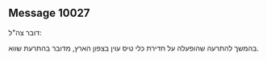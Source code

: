 ## Message 10027

דובר צה"ל:

בהמשך להתרעה שהופעלה על חדירת כלי טיס עוין בצפון הארץ, מדובר בהתרעת שווא.

